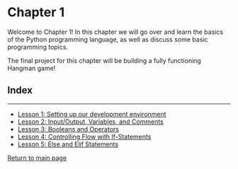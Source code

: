 # Chapter 1

Welcome to Chapter 1! In this chapter we will go over and learn the basics of the Python programming language, as well as discuss some basic programming topics.

The final project for this chapter will be building a fully functioning Hangman game!

## Index
---
* [Lesson 1: Setting up our development environment](l1/l1.md)
* [Lesson 2: Input/Output, Variables, and Comments](l2/l2.md)
* [Lesson 3: Booleans and Operators](l3/l3.md)
* [Lesson 4: Controlling Flow with If-Statements](l4/l4.md)
* [Lesson 5: Else and Elif Statements](/chapter-1-python-basics/l5/l5.md)


[Return to main page](../README.md)